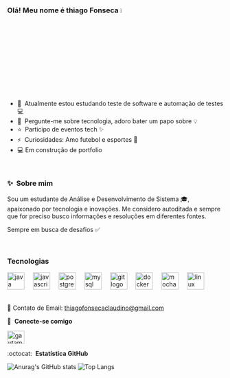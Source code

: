 ### Olá! Meu nome é thiago Fonseca <a href="https://www.gautamkrishnar.com/"><img src="https://media.giphy.com/media/hvRJCLFzcasrR4ia7z/giphy.gif" width="5%"></a>

- 🚀 &nbsp;Atualmente estou estudando teste de software e automação de testes 💻
- 💬 &nbsp;Pergunte-me sobre tecnologia, adoro bater um papo sobre 💡
- ⭐ &nbsp;Participo de eventos tech ✨
- ⚡ &nbsp;Curiosidades: Amo futebol e esportes 🎯
- 💻 Em construção de portfolio

<br>

### ✨&nbsp;  Sobre mim

Sou um estudante de Análise e Desenvolvimento de Sistema 🎓, apaixonado por tecnologia e inovações.
Me considero autoditada e sempre que for preciso busco informações e resoluções em diferentes fontes.

Sempre em busca de desafios ✅

<br>

### Tecnologias

<div align="left">
  <img src="https://cdn.jsdelivr.net/gh/devicons/devicon/icons/java/java-original.svg" height="40" alt="java logo"  />
  <img width="12" />
  <img src="https://cdn.jsdelivr.net/gh/devicons/devicon/icons/javascript/javascript-original.svg" height="40" alt="javascript logo"  />
  <img width="12" />
  <img src="https://cdn.jsdelivr.net/gh/devicons/devicon/icons/postgresql/postgresql-original.svg" height="40" alt="postgresql logo"  />
  <img width="12" />
  <img src="https://cdn.jsdelivr.net/gh/devicons/devicon/icons/mysql/mysql-original.svg" height="40" alt="mysql logo"  />
  <img width="12" />
  <img src="https://cdn.jsdelivr.net/gh/devicons/devicon/icons/git/git-original.svg" height="40" alt="git logo"  />
  <img width="12" />
  <img src="https://cdn.jsdelivr.net/gh/devicons/devicon/icons/docker/docker-original.svg" height="40" alt="docker logo"  />
  <img width="12" />
  <img src="https://cdn.jsdelivr.net/gh/devicons/devicon/icons/mocha/mocha-plain.svg" height="40" alt="mocha logo"  />
  <img width="12" />
  <img src="https://cdn.jsdelivr.net/gh/devicons/devicon/icons/linux/linux-original.svg" height="40" alt="linux logo"  />
</div>

<br>

📧 Contato de Email: thiagofonsecaclaudino@gmail.com


🔗 &nbsp;**Conecte-se comigo**
<p align="left">
<a href="https://www.linkedin.com/in/thiago-fonseca-a58706248/" target="blank"><img align="center" src="https://raw.githubusercontent.com/rahuldkjain/github-profile-readme-generator/master/src/images/icons/Social/linked-in-alt.svg" alt="gautamkrishnar" height="30" width="40" /></a>
  
:octocat: &nbsp;**Estatística GitHub**

![Anurag's GitHub stats](https://github-readme-stats.vercel.app/api?username=Tfonseca200&show_icons=true&theme=ambient_gradient)  ![Top Langs](https://github-readme-stats.vercel.app/api/top-langs/?username=Tfonseca200&hide_progress=true&theme=ambient_gradient)





